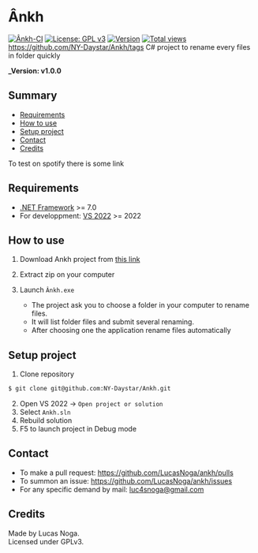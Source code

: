 # Ânkh

[![Ânkh-CI](https://github.com/LucasNoga/ankh/actions/workflows/dotnet.yml/badge.svg)](https://github.com/NY-Daystar/Ankh/actions/workflows/dotnet.yml)
[![License: GPL v3](https://img.shields.io/badge/License-GPLv3-blue.svg)](https://www.gnu.org/licenses/gpl-3.0)
[![Version](https://img.shields.io/github/tag/NY-Daystar/ankh.svg)](https://github.com/NY-Daystar/Ankh/releases)
[![Total views](https://img.shields.io/sourcegraph/rrc/github.com/LucasNoga/ankh.svg)](https://sourcegraph.com/github.com/NY-Daystar/ankh)
https://github.com/NY-Daystar/Ankh/tags
C# project to rename every files in folder quickly

**\_Version: v1.0.0**

## Summary

-   [Requirements](#requirements)
-   [How to use](#how-to-use)
-   [Setup project](#setup-project)
-   [Contact](#contact)
-   [Credits](#credits)

To test on spotify there is some link

## Requirements

-   [.NET Framework](https://dotnet.microsoft.com/en-us/download/dotnet/7.0) >= 7.0
-   For developpment: [VS 2022](https://visualstudio.microsoft.com/fr/vs/) >= 2022

## How to use

1. Download Ankh project from [this link](https://github.com/NY-Daystar/Ankh/releases/download/v1.0.0/Ankh.v1.0.zip)

2. Extract zip on your computer

3. Launch `Ânkh.exe`
    - The project ask you to choose a folder in your computer to rename files.
    - It will list folder files and submit several renaming.
    - After choosing one the application rename files automatically

## Setup project

1. Clone repository

```bash
$ git clone git@github.com:NY-Daystar/Ankh.git
```

2. Open VS 2022 -> `Open project or solution`
3. Select `Ankh.sln`
4. Rebuild solution
5. F5 to launch project in Debug mode

## Contact

-   To make a pull request: https://github.com/LucasNoga/ankh/pulls
-   To summon an issue: https://github.com/LucasNoga/ankh/issues
-   For any specific demand by mail: [luc4snoga@gmail.com](mailto:luc4snoga@gmail.com?subject=[GitHub]%ankh%20Project)

## Credits

Made by Lucas Noga.  
Licensed under GPLv3.
